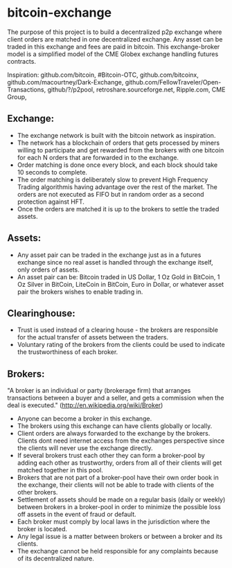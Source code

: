bitcoin-exchange
================
The purpose of this project is to build a decentralized p2p exchange where client orders 
are matched in one decentralized exchange. Any asset can be traded in this exchange and fees are paid in bitcoin.
This exchange-broker model is a simplified model of the CME Globex exchange handling futures contracts.

Inspiration: github.com/bitcoin, #Bitcoin-OTC, github.com/bitcoinx, github.com/macourtney/Dark-Exchange, github.com/FellowTraveler/Open-Transactions, github/?/p2pool, 
retroshare.sourceforge.net, Ripple.com, CME Group, 


## Exchange:
* The exchange network is built with the bitcoin network as inspiration. 
* The network has a blockchain of orders that gets processed by miners willing to participate and get rewarded 
from the brokers with one bitcoin for each N orders that are forwarded in to the exchange. 
* Order matching is done once every block, and each block should take 10 seconds to complete. 
* The order matching is deliberately slow to prevent High Frequency Trading algorithmis having 
advantage over the rest of the market. The orders are not executed as FIFO but in random order as a second protection 
against HFT. 
* Once the orders are matched it is up to the brokers to settle the traded assets.


## Assets:
* Any asset pair can be traded in the exchange just as in a futures exchange since no real asset 
is handled through the exchange itself, only orders of assets. 
* An asset pair can be: Bitcoin traded in US Dollar, 1 Oz Gold in BitCoin, 1 Oz Silver in BitCoin, LiteCoin in BitCoin, Euro in Dollar, 
or whatever asset pair the brokers wishes to enable trading in.


## Clearinghouse:
* Trust is used instead of a clearing house - the brokers are responsible for the actual transfer of 
assets between the traders. 
* Voluntary rating of the brokers from the clients could be used to indicate the trustworthiness of each broker.


## Brokers:
"A broker is an individual or party (brokerage firm) that arranges transactions between a buyer and a seller, 
and gets a commission when the deal is executed." (http://en.wikipedia.org/wiki/Broker)

* Anyone can become a broker in this exchange.
* The brokers using this exchange can have clients globally or locally.
* Client orders are always forwarded to the exchange by the brokers. Clients dont need internet access 
from the exchanges perspective since the clients will never use the exchange directly. 
* If several brokers trust each other they can form a broker-pool by adding each other as trustworthy, orders from
all of their clients will get matched together in this pool.
* Brokers that are not part of a broker-pool have their own order book in the exchange, their clients will not be able to 
trade with clients of the other brokers.
* Settlement of assets should be made on a regular basis (daily or weekly) between brokers in a broker-pool in order to minimize the possible loss off assets in
the event of fraud or default.
* Each broker must comply by local laws in the jurisdiction where the broker is located. 
* Any legal issue is a matter between brokers or between a broker and its clients.
* The exchange cannot be held responsible for any complaints because of its decentralized nature.
